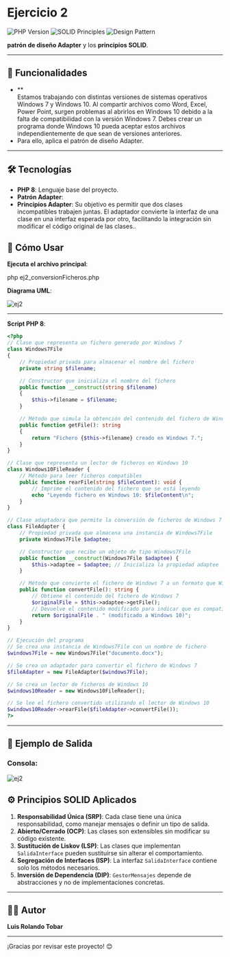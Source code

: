 # Ejercicio 2

![PHP Version](https://img.shields.io/badge/PHP-8-blue.svg) ![SOLID Principles](https://img.shields.io/badge/SOLID-Principles-green.svg) ![Design Pattern](https://img.shields.io/badge/Design%20Pattern-Adapter-orange.svg)

**patrón de diseño Adapter** y los **principios SOLID**.

---

## 🚀 Funcionalidades

- **	
Estamos trabajando con distintas versiones de sistemas operativos Windows 7 y Windows 10.
Al compartir archivos como Word, Excel, Power Point, surgen problemas al abrirlos en Windows 10 debido a
la falta de compatibilidad con la versión Windows 7. Debes crear un programa donde Windows 10 pueda
aceptar estos archivos independientemente de que sean de versiones anteriores.
- Para ello, aplica el patrón de diseño Adapter.

---

## 🛠️ Tecnologías

- **PHP 8**: Lenguaje base del proyecto.
- **Patrón Adapter**: 
- **Principios Adapter**: Su objetivo es permitir que dos clases incompatibles trabajen juntas. El adaptador convierte la interfaz de una clase en una interfaz esperada por otro, facilitando la integración sin modificar el código original de las clases..


## 📜 Cómo Usar

**Ejecuta el archivo principal**:

php ej2_conversionFicheros.php

**Diagrama UML**:

![ej2](https://github.com/user-attachments/assets/6bfe7951-7f3d-4177-b399-eaffeda06e66)


---
**Script PHP 8**:
```php
<?php
// Clase que representa un fichero generado por Windows 7
class Windows7File
{
    // Propiedad privada para almacenar el nombre del fichero
    private string $filename;

    // Constructor que inicializa el nombre del fichero
    public function __construct(string $filename)
    {
        $this->filename = $filename;
    }

    // Método que simula la obtención del contenido del fichero de Windows 7
    public function getFile(): string
    {
        return "Fichero {$this->filename} creado en Windows 7.";
    }
}

// Clase que representa un lector de ficheros en Windows 10
class Windows10FileReader {
    // Método para leer ficheros compatibles
    public function rearFile(string $fileContent): void {
        // Imprime el contenido del fichero que se está leyendo
        echo "Leyendo fichero en Windows 10: $fileContent\n";
    }
}

// Clase adaptadora que permite la conversión de ficheros de Windows 7 a Windows 10
class FileAdapter {
    // Propiedad privada que almacena una instancia de Windows7File
    private Windows7File $adaptee;

    // Constructor que recibe un objeto de tipo Windows7File
    public function __construct(Windows7File $adaptee) {
        $this->adaptee = $adaptee; // Inicializa la propiedad adaptee
    }

    // Método que convierte el fichero de Windows 7 a un formato que Windows 10 puede leer
    public function convertFile(): string {
        // Obtiene el contenido del fichero de Windows 7
        $originalFile = $this->adaptee->getFile();
        // Devuelve el contenido modificado para indicar que es compatible con Windows 10
        return $originalFile . " (modificado a Windows 10)";
    }
}

// Ejecución del programa
// Se crea una instancia de Windows7File con un nombre de fichero
$windows7File = new Windows7File("documento.docx");

// Se crea un adaptador para convertir el fichero de Windows 7
$fileAdapter = new FileAdapter($windows7File);

// Se crea un lector de ficheros de Windows 10
$windows10Reader = new Windows10FileReader();

// Se lee el fichero convertido utilizando el lector de Windows 10
$windows10Reader->rearFile($fileAdapter->convertFile());
?>
```
---
## 📝 Ejemplo de Salida

### Consola:


![ej2](https://github.com/user-attachments/assets/bf023f81-8cd1-4acd-a127-8d95ceafd3b9)



## ⚙️ Principios SOLID Aplicados

1. **Responsabilidad Única (SRP)**: Cada clase tiene una única responsabilidad, como manejar mensajes o definir un tipo de salida.
2. **Abierto/Cerrado (OCP)**: Las clases son extensibles sin modificar su código existente.
3. **Sustitución de Liskov (LSP)**: Las clases que implementan `SalidaInterface` pueden sustituirse sin alterar el comportamiento.
4. **Segregación de Interfaces (ISP)**: La interfaz `SalidaInterface` contiene solo los métodos necesarios.
5. **Inversión de Dependencia (DIP)**: `GestorMensajes` depende de abstracciones y no de implementaciones concretas.

---




## 👨‍💻 Autor

**Luis Rolando Tobar**  


---

¡Gracias por revisar este proyecto! 😊
